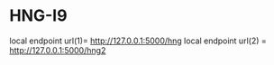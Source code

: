 # HNG-I9
local endpoint url(1)= http://127.0.0.1:5000/hng
local endpoint url(2) = http://127.0.0.1:5000/hng2
